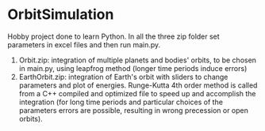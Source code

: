 # OrbitSimulation
Hobby project done to learn Python.
In all the three zip folder set parameters in excel files and then run main.py.

1) Orbit.zip: integration of multiple planets and bodies' orbits, to be chosen in main.py, using leapfrog method (longer time periods induce errors)
2) EarthOrbit.zip: integration of Earth's orbit with sliders to change parameters and plot of energies. Runge-Kutta 4th order method is called from a C++ compiled and optimized file to speed up and accomplish the integration (for long time periods and particular choices of the parameters errors are possible, resulting in wrong precession or open orbits). 
